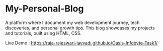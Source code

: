 # My-Personal-Blog
A platform where I document my web development journey, tech discoveries, and personal growth tips. This blog showcases my projects and tutorials, built using HTML, CSS.

Live Demo : https://raja-rajeswari-javvadi.github.io/Oasis-Infobyte-Task1/ 
